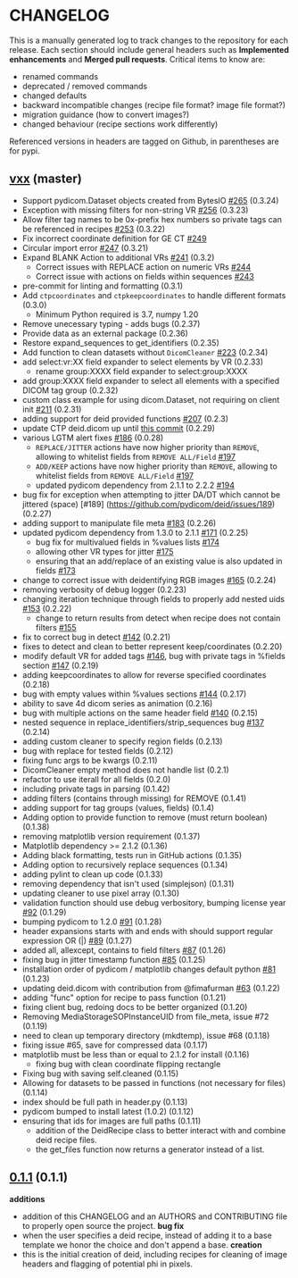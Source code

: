 # CHANGELOG

This is a manually generated log to track changes to the repository for each release.
Each section should include general headers such as **Implemented enhancements**
and **Merged pull requests**. Critical items to know are:

- renamed commands
- deprecated / removed commands
- changed defaults
- backward incompatible changes (recipe file format? image file format?)
- migration guidance (how to convert images?)
- changed behaviour (recipe sections work differently)

Referenced versions in headers are tagged on Github, in parentheses are for pypi.

## [vxx](https://github.com/pydicom/deid/tree/master) (master)
- Support pydicom.Dataset objects created from BytesIO [#265](https://github.com/pydicom/deid/pull/265) (0.3.24)
- Exception with missing filters for non-string VR [#256](https://github.com/pydicom/deid/issues/256) (0.3.23)
- Allow filter tag names to be 0x-prefix hex numbers so private tags can be referenced in recipes [#253](https://github.com/pydicom/deid/issues/253) (0.3.22)
- Fix incorrect coordinate definition for GE CT [#249](https://github.com/pydicom/deid/issues/249)
- Circular import error [#247](https://github.com/pydicom/deid/issues/247) (0.3.21)
- Expand BLANK Action to additional VRs [#241](https://github.com/pydicom/deid/issues/241) (0.3.2)
  - Correct issues with REPLACE action on numeric VRs [#244](https://github.com/pydicom/deid/issues/244)
  - Correct issue with actions on fields within sequences [#243](https://github.com/pydicom/deid/issues/243)
- pre-commit for linting and formatting (0.3.1)
- Add `ctpcoordinates` and `ctpkeepcoordinates` to handle different formats (0.3.0)
  - Minimum Python required is 3.7, numpy 1.20
- Remove unecessary typing - adds bugs (0.2.37)
- Provide data as an external package (0.2.36)
- Restore expand_sequences to get_identifiers (0.2.35)
- Add function to clean datasets without `DicomCleaner` [#223](https://github.com/pydicom/deid/pull/223) (0.2.34)
- add select:vr:XX field expander to select elements by VR (0.2.33)
  - rename group:XXXX field expander to select:group:XXXX
- add group:XXXX field expander to select all elements with a specified DICOM tag group (0.2.32)
- custom class example for using dicom.Dataset, not requiring on client init [#211](https://github.com/pydicom/deid/pull/211) (0.2.31)
- adding support for deid provided functions [#207](https://github.com/pydicom/deid/issues/207) (0.2.3)
- update CTP deid.dicom up until [this commit](https://github.com/johnperry/CTP/commit/345b05b157c046532e8791a63ababbf6d0dba59b) (0.2.29)
- various LGTM alert fixes [#186](https://github.com/pydicom/deid/pull/186) (0.0.28)
  - `REPLACE/JITTER` actions have now higher priority than `REMOVE`, allowing to whitelist fields from `REMOVE ALL/Field` [#197](https://github.com/pydicom/deid/issues/197)
  - `ADD/KEEP` actions have now higher priority than `REMOVE`, allowing to whitelist fields from `REMOVE ALL/Field` [#197](https://github.com/pydicom/deid/issues/197)
  - updated pydicom dependency from 2.1.1 to 2.2.2 [#194](https://github.com/pydicom/deid/issues/194)
- bug fix for exception when attempting to jitter DA/DT which cannot be jittered (space) [#189] (<https://github.com/pydicom/deid/issues/189>) (0.2.27)
- adding support to manipulate file meta [#183](https://github.com/pydicom/deid/issues/183) (0.2.26)
- updated pydicom dependency from 1.3.0 to 2.1.1 [#171](https://github.com/pydicom/deid/issues/171) (0.2.25)
  - bug fix for multivalued fields in %values lists [#174](https://github.com/pydicom/deid/issues/174)
  - allowing other VR types for jitter [#175](https://github.com/pydicom/deid/issues/175)
  - ensuring that an add/replace of an existing value is also updated in fields [#173](https://github.com/pydicom/deid/issues/173)
- change to correct issue with deidentifying RGB images [#165](https://github.com/pydicom/deid/issues/165) (0.2.24)
- removing verbosity of debug logger (0.2.23)
- changing iteration technique through fields to properly add nested uids [#153](https://github.com/pydicom/deid/issues/153) (0.2.22)
  - change to return results from detect when recipe does not contain filters [#155](https://github.com/pydicom/deid/issues/155)
- fix to correct bug in detect [#142](https://github.com/pydicom/deid/issues/142)  (0.2.21)
- fixes to detect and clean to better represent keep/coordinates (0.2.20)
- modify default VR for added tags [#146](https://github.com/pydicom/deid/issues/146), bug with private tags in %fields section [#147](https://github.com/pydicom/deid/issues/147) (0.2.19)
- adding keepcoordinates to allow for reverse specified coordinates (0.2.18)
- bug with empty values within %values sections [#144](https://github.com/pydicom/deid/issues/144) (0.2.17)
- ability to save 4d dicom series as animation (0.2.16)
- bug with multiple actions on the same header field [#140](https://github.com/pydicom/deid/issues/140) (0.2.15)
- nested sequence in replace_identifiers/strip_sequences bug [#137](https://github.com/pydicom/deid/issues/137) (0.2.14)
- adding custom cleaner to specify region fields (0.2.13)
- bug with replace for tested fields (0.2.12)
- fixing func args to be kwargs (0.2.11)
- DicomCleaner empty method does not handle list (0.2.1)
- refactor to use iterall for all fields (0.2.0)
- including private tags in parsing (0.1.42)
- adding filters (contains through missing) for REMOVE (0.1.41)
- adding support for tag groups (values, fields) (0.1.4)
- Adding option to provide function to remove (must return boolean) (0.1.38)
- removing matplotlib version requirement (0.1.37)
- Matplotlib dependency >= 2.1.2 (0.1.36)
- Adding black formatting, tests run in GitHub actions (0.1.35)
- Adding option to recursively replace sequences (0.1.34)
- adding pylint to clean up code (0.1.33)
- removing dependency that isn't used (simplejson) (0.1.31)
- updating cleaner to use pixel array (0.1.30)
- validation function should use debug verbository, bumping license year [#92](https://github.com/pydicom/deid/issues/92) (0.1.29)
- bumping pydicom to 1.2.0 [#91](https://github.com/pydicom/deid/issues/91) (0.1.28)
- header expansions starts with and ends with should support regular expression OR (|) [#89](https://github.com/pydicom/deid/issues/89) (0.1.27)
- added all, allexcept, contains to field filters [#87](https://github.com/pydicom/deid/pull/87) (0.1.26)
- fixing bug in jitter timestamp function [#85](https://github.com/pydicom/deid/pull/85) (0.1.25)
- installation order of pydicom / matplotlib changes default python [#81](https://www.github.com/pydicom/deid/issues/81) (0.1.23)
- updating deid.dicom with contribution from @fimafurman [#63](https://github.com/pydicom/deid/issues/63) (0.1.22)
- adding "func" option for recipe to pass function (0.1.21)
- fixing client bug, redoing docs to be better organized (0.1.20)
- Removing MediaStorageSOPInstanceUID from file_meta, issue #72 (0.1.19)
- need to clean up temporary directory (mkdtemp), issue #68 (0.1.18)
- fixing issue #65, save for compressed data (0.1.17)
- matplotlib must be less than or equal to 2.1.2 for install (0.1.16)
  - fixing bug with clean coordinate flipping rectangle
- Fixing bug with saving self.cleaned (0.1.15)
- Allowing for datasets to be passed in functions (not necessary for files) (0.1.14)
- index should be full path in header.py (0.1.13)
- pydicom bumped to install latest (1.0.2) (0.1.12)
- ensuring that ids for images are full paths (0.1.11)
  - addition of the DeidRecipe class to better interact with and combine deid recipe files.
  - the get_files function now returns a generator instead of a list.

## [0.1.1](https://pypi.python.org/packages/28/26/ee80e7f1c3f65fae1c901497bb2388701158f0c96e0d633ab301abeaa478/deid-0.1.1.tar.gz#md5=39df7efb03e5d3b63308016742062a43) (0.1.1)

**additions**

- addition of this CHANGELOG and an AUTHORS and CONTRIBUTING file to properly open source the project.
**bug fix**
- when the user specifies a deid recipe, instead of adding it to a base template we honor the choice and don't append a base.
**creation**
- this is the initial creation of deid, including recipes for cleaning of image headers and flagging of potential phi in pixels.
